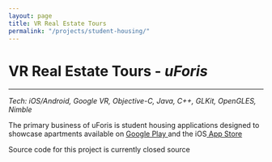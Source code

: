```yaml
---
layout: page
title: VR Real Estate Tours
permalink: "/projects/student-housing/"
---  
```

# VR Real Estate Tours - _uForis_
---
*Tech: iOS/Android, Google VR, Objective-C, Java, C++, GLKit, OpenGLES, Nimble*

The primary business of uForis is student housing applications designed to showcase apartments available on <a href="https://play.google.com/store/apps/developer?id=uForis+VR"> Google Play </a> and the iOS<a href="https://itunes.apple.com/ca/developer/uforis-vr-inc/id1146699871"> App Store </a>

Source code for this project is currently closed source
